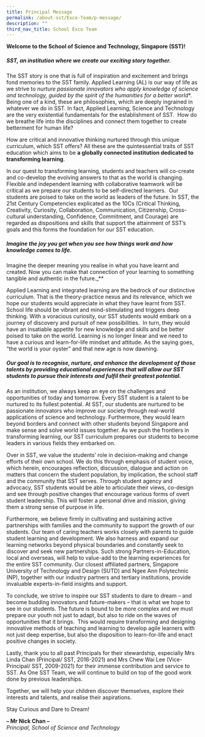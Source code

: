 ```yaml
---
title: Principal Message
permalink: /about-sst/Exco-Team/p-message/
description: ""
third_nav_title: School Exco Team
---
```

**Welcome to the School of Science and Technology, Singapore (SST)!**

##### **_SST, an institution where we create our exciting story together._**

The SST story is one that is full of inspiration and excitement and brings fond memories to the SST family. Applied Learning (AL) is our way of life as we strive to **nurture passionate innovators who apply knowledge of science and technology*, guided by the spirit of the humanities for a better world**. Being one of a kind, these are philosophies, which are deeply ingrained in whatever we do in SST. In fact, Applied Learning, Science and Technology are the very existential fundamentals for the establishment of SST.  How do we breathe life into the disciplines and connect them together to create betterment for human life?

How are critical and innovative thinking nurtured through this unique curriculum, which SST offers? All these are the quintessential traits of SST education which aims to be **a globally connected institution dedicated to transforming learning**.

In our quest to transforming learning, students and teachers will co-create and co-develop the evolving answers to that as the world is changing. Flexible and independent learning with collaborative teamwork will be critical as we prepare our students to be self-directed learners.  Our students are poised to take on the world as leaders of the future. In SST, the 21st Century Competencies explicated as the 10Cs (Critical Thinking, Creativity, Curiosity, Collaboration, Communication, Citizenship, Cross-cultural understanding, Confidence, Commitment, and Courage) are regarded as dispositions and skills that support the attainment of SST’s goals and this forms the foundation for our SST education. 

##### Imagine the joy you get when you see how things work and how knowledge comes to life.  
Imagine the deeper meaning you realise in what you have learnt and created. Now you can make that connection of your learning to something tangible and authentic in the future._**

Applied Learning and integrated learning are the bedrock of our distinctive curriculum. That is the theory-practice nexus and its relevance, which we hope our students would appreciate in what they have learnt from SST. School life should be vibrant and mind-stimulating and triggers deep thinking. With a voracious curiosity, our SST students would embark on a journey of discovery and pursuit of new possibilities.  In turn, they would have an insatiable appetite for new knowledge and skills and be better poised to take on the world. Learning is no longer linear and we need to have a curious and learn-for-life mindset and attitude. As the saying goes, “the world is your oyster” and that new age is now dawning.

##### Our goal is to recognise, nurture, and enhance the development of those talents by providing educational experiences that will allow our SST students to pursue their interests and fulfil their greatest potential.

As an institution, we always keep an eye on the challenges and opportunities of today and tomorrow. Every SST student is a talent to be nurtured to its fullest potential. At SST, our students are nurtured to be passionate innovators who improve our society through real-world applications of science and technology. Furthermore, they would learn beyond borders and connect with other students beyond Singapore and make sense and solve world issues together. As we push the frontiers in transforming learning, our SST curriculum prepares our students to become leaders in various fields they embarked on.

Over in SST, we value the students’ role in decision-making and change efforts of their own school. We do this through emphasis of student voice, which herein, encourages reflection, discussion, dialogue and action on matters that concern the student population, by implication, the school staff and the community that SST serves. Through student agency and advocacy, SST students would be able to articulate their views, co-design and see through positive changes that encourage various forms of overt student leadership. This will foster a personal drive and mission, giving them a strong sense of purpose in life.  

Furthermore, we believe firmly in cultivating and sustaining active partnerships with families and the community to support the growth of our students. Our team of caring teachers works closely with parents to guide student learning and development. We also harness and expand our learning networks beyond physical boundaries and constantly seek to discover and seek new partnerships. Such strong Partners-in-Education, local and overseas, will help to value-add to the learning experiences for the entire SST community. Our closest affiliated partners, Singapore University of Technology and Design (SUTD) and Ngee Ann Polytechnic (NP), together with our industry partners and tertiary institutions, provide invaluable experts-in-field insights and support.

To conclude, we strive to inspire our SST students to dare to dream – and become budding innovators and future-makers – that is what we hope to see in our students. The future is bound to be more complex and we must prepare our youth not just to adapt, but also to ride on the waves of opportunities that it brings.  This would require transforming and designing innovative methods of teaching and learning to develop agile learners with not just deep expertise, but also the disposition to learn-for-life and enact positive changes in society.

Lastly, thank you to all past Principals for their stewardship, especially Mrs Linda Chan (Principal/ SST, 2016-2021) and Mrs Chew Wai Lee (Vice-Principal/ SST, 2009-2021) for their immense contribution and service to SST. As One SST Team, we will continue to build on top of the good work done by previous leaderships.

Together, we will help your children discover themselves, explore their interests and talents, and realise their aspirations.

Stay Curious and Dare to Dream!  

**– Mr Nick Chan –**  
_Principal, School of Science and Technology_